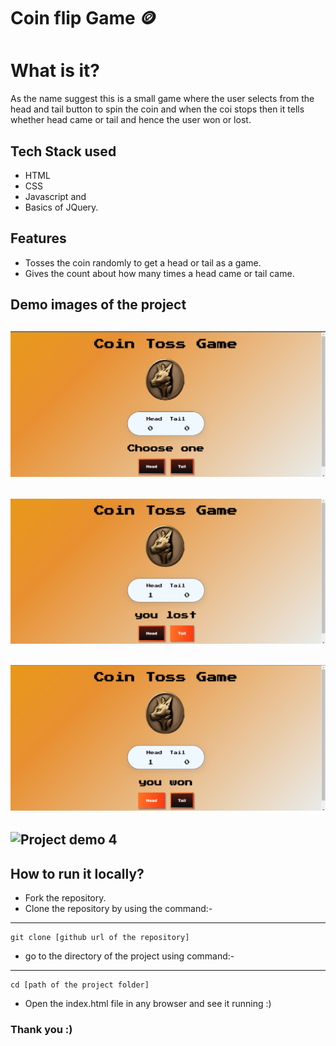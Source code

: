 
# Coin flip Game 🪙

# What is it?
As the name suggest this is a small game where the user selects from the head and tail button to spin the coin and when the coi stops then it tells whether head came or tail and hence the user won or lost.

## Tech Stack used
- HTML 
- CSS 
- Javascript and
- Basics of JQuery.

## Features
- Tosses the coin randomly to get a head or tail as a game.
- Gives the count about how many times a head came or tail came.

## Demo images of the project
![Project demo 1](./assets/img1.png)
---
![Project demo 2](./assets/img2.png)
---
![Project demo 3](./assets/img3.png)
---
![Project demo 4](./assets/img4.png)
---

## How to run it locally?
- Fork the repository.
- Clone the repository by using the command:-
---
    git clone [github url of the repository]

- go to the directory of the project using command:-
---
    cd [path of the project folder]
    
- Open the index.html file in any browser and see it running :)

### Thank you :)



